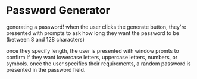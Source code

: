 # Password Generator

generating a password! when the user clicks the generate button, they're presented with prompts to ask how long they want the password to be (between 8 and 128 characters)

once they specify length, the user is presented with window promts to confirm if they want lowercase letters, uppercase letters, numbers, or symbols. once the user specifies their requirements, a random password is presented in the password field.
